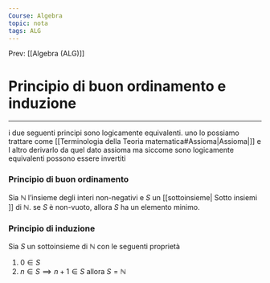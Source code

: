 ```yaml
---
Course: Algebra
topic: nota
tags: ALG
---
```


Prev: [[Algebra (ALG)]]

# Principio di buon ordinamento e induzione
---
i due seguenti principi sono logicamente equivalenti.
uno lo possiamo trattare come [[Terminologia della Teoria matematica#Assioma|Assioma|]] e l altro derivarlo da quel dato assioma ma siccome sono logicamente equivalenti possono essere invertiti

### Principio di buon ordinamento
Sia $\mathbb{N}$ l’insieme degli interi non-negativi e $S$ un [[sottoinsieme| Sotto insiemi ]] di $\mathbb{N}$. se $S$ è non-vuoto, allora $S$ ha un elemento minimo.

### Principio di induzione
Sia $S$ un sottoinsieme di $\mathbb{N}$ con le seguenti proprietà
1. $0 \in S$
2. $n \in S \implies n +1 \in S$
allora $S = \mathbb{N}$






